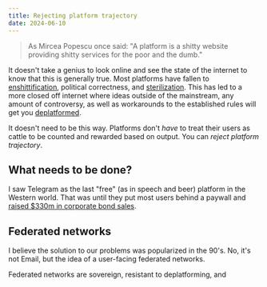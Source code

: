 ```yaml
---
title: Rejecting platform trajectory
date: 2024-06-10
---
```

> As Mircea Popescu once said: "A platform is a shitty website providing shitty services for the poor and the dumb."

It doesn't take a genius to look online and see the state of the internet to know that this is generally true. Most platforms have fallen to [enshittification](https://en.m.wikipedia.org/wiki/Enshittification "enshittification"), political correctness, and [sterilization](https://www.reddit.com/r/OutOfTheLoop/comments/1bk81at/comment/kvx1jzw "sterilization"). This has led to a more closed off internet where ideas outside of the mainstream, any amount of controversy, as well as workarounds to the established rules will get you [deplatformed](https://discord.com/safety/off-platform-behaviors-policy-explainer "deplatformed").

It doesn't need to be this way. Platforms don't _have_ to treat their users as cattle to be counted and rewarded based on output. You can _reject platform trajectory_.

## What needs to be done?

I saw Telegram as the last "free" (as in speech and beer) platform in the Western world. That was until they put most users behind a paywall and [raised $330m in corporate bond sales](https://www.channelnewsasia.com/business/telegram-secures-330-million-bond-sales-4204066 "raised $330m in corporate bond sales").

## Federated networks
I believe the solution to our problems was popularized in the 90's. No, it's not Email, but the idea of a user-facing federated networks.

Federated networks are sovereign, resistant to deplatforming, and 